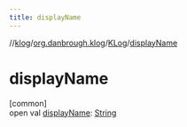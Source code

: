 ```yaml
---
title: displayName
---
```

//[klog](../../../index.html)/[org.danbrough.klog](../index.html)/[KLog](index.html)/[displayName](display-name.html)



# displayName



[common]\
open val [displayName](display-name.html): [String](https://kotlinlang.org/api/latest/jvm/stdlib/kotlin/-string/index.html)




